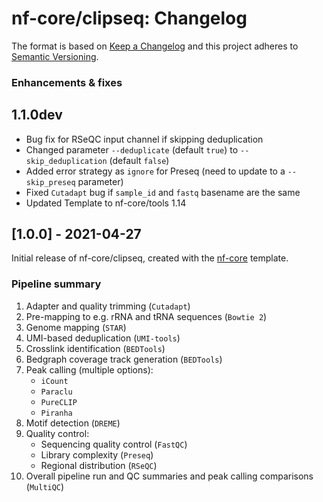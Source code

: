 # nf-core/clipseq: Changelog

The format is based on [Keep a Changelog](https://keepachangelog.com/en/1.0.0/)
and this project adheres to [Semantic Versioning](https://semver.org/spec/v2.0.0.html).

### Enhancements & fixes

## 1.1.0dev

* Bug fix for RSeQC input channel if skipping deduplication
* Changed parameter `--deduplicate` (default `true`) to `--skip_deduplication` (default `false`)
* Added error strategy as `ignore` for Preseq (need to update to a `--skip_preseq` parameter)
* Fixed `Cutadapt` bug if `sample_id` and `fastq` basename are the same
* Updated Template to nf-core/tools 1.14

## [1.0.0] - 2021-04-27

Initial release of nf-core/clipseq, created with the [nf-core](https://nf-co.re/) template.

### Pipeline summary

1. Adapter and quality trimming (`Cutadapt`)
2. Pre-mapping to e.g. rRNA and tRNA sequences (`Bowtie 2`)
3. Genome mapping (`STAR`)
4. UMI-based deduplication (`UMI-tools`)
5. Crosslink identification (`BEDTools`)
6. Bedgraph coverage track generation (`BEDTools`)
7. Peak calling (multiple options):
    * `iCount`
    * `Paraclu`
    * `PureCLIP`
    * `Piranha`
8. Motif detection (`DREME`)
9. Quality control:
    * Sequencing quality control (`FastQC`)
    * Library complexity (`Preseq`)
    * Regional distribution (`RSeQC`)
10. Overall pipeline run and QC summaries and peak calling comparisons (`MultiQC`)

